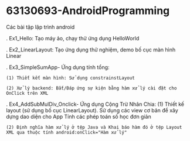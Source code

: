 # 63130693-AndroidProgramming
Các bài tập lập trình android

  . 	Ex1_Hello: Tạo máy ảo, chạy thử ứng dụng HelloWorld

  .   Ex2_LinearLayout: Tạo ứng dụng thử nghiệm, demo bố cục màn hình Linear

  .   Ex3_SimpleSumApp- Ứng dụng tính tổng:
  
    (1) Thiết kết màn hình: Sử dụng constrainstLayout
  
    (2) Xử lý backend: Bắt/Đáp ứng sự kiện bằng hàm xử lý cài đặt cho OnClick trên XML  
  .   Ex4_AddSubMulDiv_Onclick- Ứng dụng Cộng Trừ Nhân Chia:
    (1) Thiết kế layout (sử dụng bố cục LinearLayout). Sử dụng các view cơ bản để xây dựng dao diện cho App Tính các phép toán số học đơn giản

    (2) Định nghĩa hàm xử lý ở tệp Java và Khai báo hàm đó ở tệp Layout XML qua thuộc tính android:onClick="Hàm xử lý"
